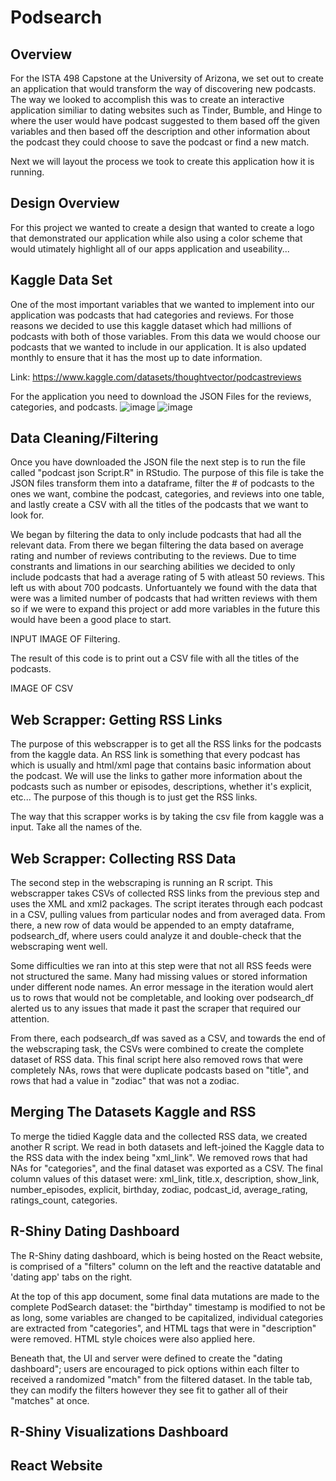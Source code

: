# Podsearch

## Overview
For the ISTA 498 Capstone at the University of Arizona, we set out to create an application that would transform the way of discovering new podcasts. The way we looked to accomplish this was to create an interactive application similiar to dating websites such as Tinder, Bumble, and Hinge to where the user would have podcast suggested to them based off the given variables and then based off the description and other information about the podcast they could choose to save the podcast or find a new match. 

Next we will layout the process we took to create this application how it is running. 

## Design Overview
For this project we wanted to create a design that wanted to create a logo that demonstrated our application while also using a color scheme that would utimately highlight all of our apps application and useability... 

## Kaggle Data Set
One of the most important variables that we wanted to implement into our application was podcasts that had categories and reviews. For those reasons we decided to use this kaggle dataset which had millions of podcasts with both of those variables. From this data we would choose our podcasts that we wanted to include in our application. It is also updated monthly to ensure that it has the most up to date information. 

Link: https://www.kaggle.com/datasets/thoughtvector/podcastreviews

For the application you need to download the JSON Files for the reviews, categories, and podcasts. 
![image](https://user-images.githubusercontent.com/86931268/232164130-01b38c58-6d35-4989-9942-9d4f1a768951.png)
![image](https://user-images.githubusercontent.com/86931268/232164039-d7244d35-3504-434e-afc2-3809784f94f3.png)

## Data Cleaning/Filtering
Once you have downloaded the JSON file the next step is to run the file called "podcast json Script.R" in RStudio. The purpose of this file is take the JSON files transform them into a dataframe, filter the # of podcasts to the ones we want, combine the podcast, categories, and reviews into one table, and lastly create a CSV with all the titles of the podcasts that we want to look for. 

We began by filtering the data to only include podcasts that had all the relevant data. From there we began filtering the data based on average rating and number of reviews contributing to the reviews. Due to time constrants and limations in our searching abilities we decided to only include podcasts that had a average rating of 5 with atleast 50 reviews. This left us with about 700 podcasts. Unfortuantely we found with the data that were was a limited number of podcasts that had written reviews with them so if we were to expand this project or add more variables in the future this would have been a good place to start. 

INPUT IMAGE OF Filtering. 

The result of this code is to print out a CSV file with all the titles of the podcasts. 

IMAGE OF CSV 
  
## Web Scrapper: Getting RSS Links
The purpose of this webscrapper is to get all the RSS links for the podcasts from the kaggle data. An RSS link is something that every podcast has which is usually and html/xml page that contains basic information about the podcast. We will use the links to gather more information about the podcasts such as number or episodes, descriptions, whether it's explicit, etc... The purpose of this though is to just get the RSS links. 
  
The way that this scrapper works is by taking the csv file from kaggle was a input. Take all the names of the.
  
## Web Scrapper: Collecting RSS Data

The second step in the webscraping is running an R script. This webscrapper takes CSVs of collected RSS links from the previous step and uses the XML and xml2 packages. The script iterates through each podcast in a CSV, pulling values from particular nodes and from averaged data. From there, a new row of data would be appended to an empty dataframe, podsearch_df, where users could analyze it and double-check that the webscraping went well. 

Some difficulties we ran into at this step were that not all RSS feeds were not structured the same. Many had missing values or stored information under different node names. An error message in the iteration would alert us to rows that would not be completable, and looking over podsearch_df alerted us to any issues that made it past the scraper that required our attention. 

From there, each podsearch_df was saved as a CSV, and towards the end of the webscraping task, the CSVs were combined to create the complete dataset of RSS data. This final script here also removed rows that were completely NAs, rows that were duplicate podcasts based on "title", and rows that had a value in "zodiac" that was not a zodiac.

## Merging The Datasets Kaggle and RSS

To merge the tidied Kaggle data and the collected RSS data, we created another R script. We read in both datasets and left-joined the Kaggle data to the RSS data with the index being "xml_link". We removed rows that had NAs for "categories", and the final dataset was exported as a CSV. The final column values of this dataset were: xml_link, title.x, description, show_link, number_episodes, explicit, birthday, zodiac, podcast_id, average_rating, ratings_count, categories.

## R-Shiny Dating Dashboard

The R-Shiny dating dashboard, which is being hosted on the React website, is comprised of a "filters" column on the left and the reactive datatable and 'dating app' tabs on the right. 

At the top of this app document, some final data mutations are made to the complete PodSearch dataset: the "birthday" timestamp is modified to not be as long, some variables are changed to be capitalized, individual categories are extracted from "categories", and HTML tags that were in "description" were removed. HTML style choices were also applied here.

Beneath that, the UI and server were defined to create the "dating dashboard"; users are encouraged to pick options within each filter to received a randomized "match" from the filtered dataset. In the table tab, they can modify the filters however they see fit to gather all of their "matches" at once. 

## R-Shiny Visualizations Dashboard


## React Website


